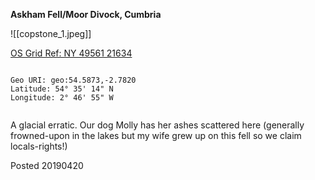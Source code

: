 **Askham Fell/Moor Divock, Cumbria**

![[copstone_1.jpeg]]

[OS Grid Ref: NY 49561 21634](https://www.ordnancesurvey.co.uk/osmaps/54.587378308644624,-2.7820061640290117,17.944387435913086/pin/)

```

Geo URI: geo:54.5873,-2.7820
Latitude: 54° 35' 14" N
Longitude: 2° 46' 55" W
    
```

A glacial erratic. Our dog Molly has her ashes scattered here (generally frowned-upon in the lakes but my wife grew up on this fell so we claim locals-rights!)

Posted 20190420